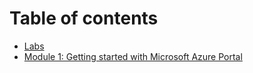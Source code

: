 # Table of contents

* [Labs](README.md)
* [Module 1: Getting started with Microsoft Azure Portal](aks102.md)

